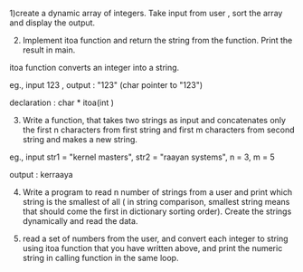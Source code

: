 1)create a dynamic array of integers. Take input from user , sort the array and display the output.

2) Implement itoa function and return the string from the function. Print the result in main.

itoa function converts an integer into a string.

eg., input 123 , output : "123" (char pointer to "123")

declaration : char * itoa(int )

3) Write a function, that takes two strings as input and concatenates only the first n characters from first string and first m characters from second string and makes a new string.

eg., input str1 = "kernel masters", str2 = "raayan systems", n = 3, m = 5

output : kerraaya

4)  Write a program to read  n number of strings from a user and print which string is the smallest of all ( in string comparison, smallest string means that should come the first in dictionary sorting order). Create the strings dynamically and read the data.

 5)  read a set of numbers from the user, and convert each integer to string using itoa function that you have written above, and print the numeric string in calling function in the same loop. 
